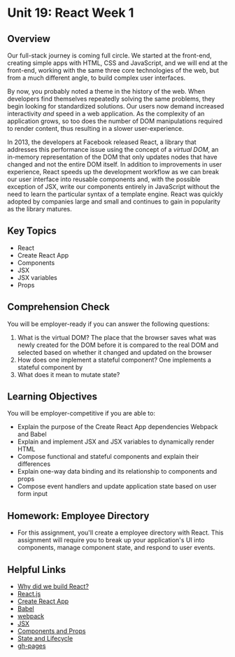 # Unit 19: React Week 1

## Overview
Our full-stack journey is coming full circle. We started at the front-end, creating simple apps with HTML, CSS and JavaScript, and we will end at the front-end, working with the same three core technologies of the web, but from a much different angle, to build complex user interfaces. 

By now, you probably noted a theme in the history of the web. When developers find themselves repeatedly solving the same problems, they begin looking for standardized solutions. Our users now demand increased interactivity _and_ speed in a web application. As the complexity of an application grows, so too does the number of DOM manipulations required to render content, thus resulting in a slower user-experience. 

In 2013, the developers at Facebook released React, a library that addresses this performance issue using the concept of a _virtual DOM_, an in-memory representation of the DOM that only updates nodes that have changed and not the entire DOM itself. In addition to improvements in user experience, React speeds up the development workflow as we can break our user interface into reusable components and, with the possible exception of JSX, write our components entirely in JavaScript without the need to learn the particular syntax of a template engine. React was quickly adopted by companies large and small and continues to gain in popularity as the library matures. 

## Key Topics
* React
* Create React App
* Components
* JSX
* JSX variables
* Props

## Comprehension Check
You will be employer-ready if you can answer the following questions:
1. What is the virtual DOM?
The place that the browser saves what was newly created for the DOM before it is compared to the real DOM and selected based on whether it changed and updated on the browser
2. How does one implement a stateful component? 
One implements a stateful component by
3. What does it mean to mutate state? 

## Learning Objectives
You will be employer-competitive if you are able to:
* Explain the purpose of the Create React App dependencies Webpack and Babel
* Explain and implement JSX and JSX variables to dynamically render HTML
* Compose functional and stateful components and explain their differences
* Explain one-way data binding and its relationship to components and props
* Compose event handlers and update application state based on user form input

## Homework: Employee Directory
* For this assignment, you'll create a employee directory with React. This assignment will require you to break up your application's UI into components, manage component state, and respond to user events.

## Helpful Links
* [Why did we build React?](https://reactjs.org/blog/2013/06/05/why-react.html)
* [React.js](https://reactjs.org/)
* [Create React App](https://github.com/facebook/create-react-app)
* [Babel](https://babeljs.io/docs/en/)
* [webpack](https://webpack.js.org/)
* [JSX](https://reactjs.org/docs/introducing-jsx.html)
* [Components and Props](https://reactjs.org/docs/components-and-props.html#es6-classes)
* [State and Lifecycle](https://reactjs.org/docs/state-and-lifecycle.html)
* [gh-pages](https://www.npmjs.com/package/gh-pages)
